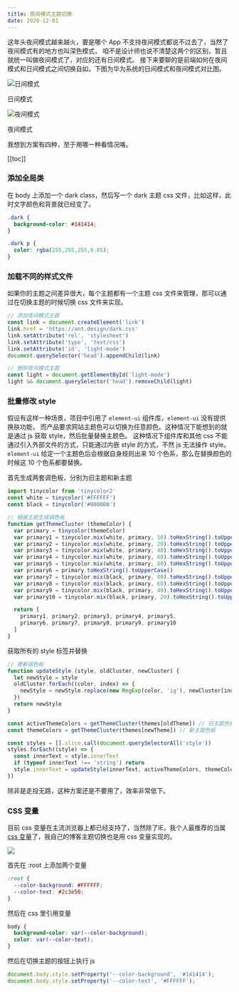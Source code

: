 ```yaml
---
title: 夜间模式主题切换
date: 2020-12-01
---
```


这年头夜间模式越来越火，要是哪个 App 不支持夜间模式都说不过去了，当然了夜间模式有的地方也叫深色模式，
咱不是设计师也说不清楚这两个的区别，暂且就统一叫做夜间模式了，对应的还有日间模式。
接下来要聊的是前端如何在夜间模式和日间模式之间切换自如，下图为华为系统的日间模式和夜间模式对比图。

<div class="dark-mode-flex">
  <div>
    <img src="https://img-cdn.wezhuiyi.com/yi-blog/%E6%97%A5%E9%97%B4%E6%A8%A1%E5%BC%8F.jpg" alt="日间模式" />
    <p>日间模式</p>
  </div>
  <div>
    <img src="https://img-cdn.wezhuiyi.com/yi-blog/%E5%A4%9C%E9%97%B4%E6%A8%A1%E5%BC%8F.jpg" alt="夜间模式" />
    <p>夜间模式</p>
  </div>
</div>

<!-- more -->

我想到方案有四种，至于用哪一种看情况咯。

[[toc]]

### 添加全局类

在 body 上添加一个 dark class，然后写一个 dark 主题 css 文件，比如这样，此时文字颜色和背景就已经变了。

```css
.dark {
  background-color: #141414;
}

.dark p {
  color: rgba(255,255,255,0.85);
}
```

### 加载不同的样式文件

如果你的主题之间差异很大，每个主题都有一个主题 css 文件来管理，那可以通过在切换主题的时候切换 css 文件来实现。

```js
// 添加夜间模式主题
const link = document.createElement('link')
link.href = 'https://ant.design/dark.css'
link.setAttribute('rel', 'stylesheet')
link.setAttribute('type', 'text/css')
link.setAttribute('id', 'light-mode')
document.querySelector('head').appendChild(link)

// 删除夜间模式主题
const light = document.getElementById('light-mode')
light && document.querySelector('head').removeChild(light)
```

### 批量修改 style

假设有这样一种场景，项目中引用了 `element-ui` 组件库，`element-ui` 没有提供换肤功能，
而产品要求网站主题色可以切换为任意颜色。这种情况下能想到的就是通过 js 获取 style，然后批量替换主题色。
这种情况下组件库和其他 css 不能通过引入外部文件的方式，只能通过内嵌 style 的方式，不然 js 无法操作 style。
`element-ui` 给定一个主题色后会根据自身规则出来 10 个色系，那么在替换颜色的时候这 10 个色系都要替换。

首先生成两套调色板，分别为旧主题和新主题
```js
import tinycolor from 'tinycolor2'
const white = tinycolor('#FFFFFF')
const black = tinycolor('#000000')

// 根据主题生成调色板
function getThemeCluster (themeColor) {
  var primary = tinycolor(themeColor)
  var primary1 = tinycolor.mix(white, primary, 10).toHexString().toUpperCase()
  var primary2 = tinycolor.mix(white, primary, 20).toHexString().toUpperCase()
  var primary3 = tinycolor.mix(white, primary, 40).toHexString().toUpperCase()
  var primary4 = tinycolor.mix(white, primary, 60).toHexString().toUpperCase()
  var primary5 = tinycolor.mix(white, primary, 80).toHexString().toUpperCase()
  var primary6 = primary.toHexString().toUpperCase()
  var primary7 = tinycolor.mix(black, primary, 80).toHexString().toUpperCase()
  var primary8 = tinycolor.mix(black, primary, 60).toHexString().toUpperCase()
  var primary9 = tinycolor.mix(black, primary, 40).toHexString().toUpperCase()
  var primary10 = tinycolor.mix(black, primary, 20).toHexString().toUpperCase()

  return [
    primary1, primary2, primary3, primary4, primary5,
    primary6, primary7, primary8, primary9, primary10
  ]
}
```

获取所有的 style 标签并替换
```js
// 更新调色板
function updateStyle (style, oldCluster, newCluster) {
  let newStyle = style
  oldCluster.forEach((color, index) => {
    newStyle = newStyle.replace(new RegExp(color, 'ig'), newCluster[index])
  })
  return newStyle
}

const activeThemeColors = getThemeCluster(themes[oldTheme]) // 旧主题色板
const themeColors = getThemeCluster(themes[newTheme]) // 新主题色板

const styles = [].slice.call(document.querySelectorAll('style'))
styles.forEach((style) => {
  const innerText = style.innerText
  if (typeof innerText !== 'string') return
  style.innerText = updateStyle(innerText, activeThemeColors, themeColors)
})
```

除非是走投无路，这种方案还是不要用了，效率非常低下。

### CSS 变量

目前 css 变量在主流浏览器上都已经支持了，当然除了IE，我个人最推荐的当属[css 变量](http://www.ruanyifeng.com/blog/2017/05/css-variables.html)了，我自己的博客主题切换也是用 css 变量实现的。

![](https://img-cdn.wezhuiyi.com/yi-blog/css-variables.jpg)

首先在 :root 上添加两个变量
```css
:root {
  --color-background: #FFFFFF;
  --color-text: #2c3e50;
}
```

然后在 css 里引用变量
```css
body {
  background-color: var(--color-background);
  color: var(--color-text);
}
```

然后在切换主题的按钮上执行 js
```js
document.body.style.setProperty('--color-background', '#141414');
document.body.style.setProperty('--color-text', '#FFFFFF');
```

